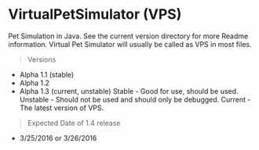 # VirtualPetSimulator (VPS)
Pet Simulation in Java. See the current version directory for more Readme information.
Virtual Pet Simulator will usually be called as VPS in most files.
> Versions
* Alpha 1.1 (stable)
* Alpha 1.2 
* Alpha 1.3 (current, unstable)
Stable - Good for use, should be used.
Unstable - Should not be used and should only be debugged.
Current - The latest version of VPS.

> Expected Date of 1.4 release
* 3/25/2016 or 3/26/2016


